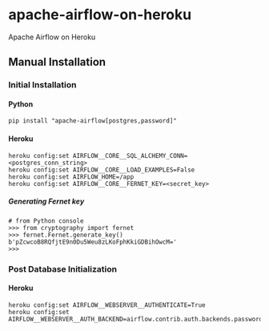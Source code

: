 # apache-airflow-on-heroku
Apache Airflow on Heroku

## Manual Installation
### Initial Installation
#### Python
```
pip install "apache-airflow[postgres,password]"
```

#### Heroku
```
heroku config:set AIRFLOW__CORE__SQL_ALCHEMY_CONN=<postgres_conn_string>
heroku config:set AIRFLOW__CORE__LOAD_EXAMPLES=False
heroku config:set AIRFLOW_HOME=/app
heroku config:set AIRFLOW__CORE__FERNET_KEY=<secret_key>
```
##### Generating Fernet key
```
# from Python console
>>> from cryptography import fernet 
>>> fernet.Fernet.generate_key() b'pZcwcoB8RQfjtE9n0Du5Weu8zLKoFphKkiGDBihOwcM=' 
>>>
```
### Post Database Initialization
#### Heroku
```
heroku config:set AIRFLOW__WEBSERVER__AUTHENTICATE=True
heroku config:set AIRFLOW__WEBSERVER__AUTH_BACKEND=airflow.contrib.auth.backends.password_auth
```

